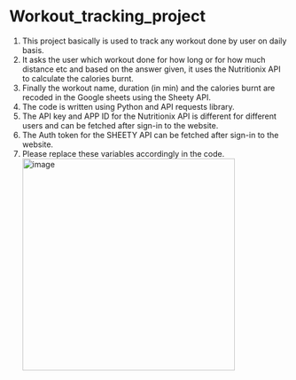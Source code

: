 # Workout_tracking_project
1. This project basically is used to track any workout done by user on daily basis.
2. It asks the user which workout done for how long or for how much distance etc and based on the answer given, it uses the Nutritionix API to calculate the calories burnt.
3. Finally the workout name, duration (in min) and the calories burnt are recoded in the Google sheets using the Sheety API.
4. The code is written using Python and API requests library.
5. The API key and APP ID for the Nutritionix API is different for different users and can be fetched after sign-in to the website.
6. The Auth token for the SHEETY API can be fetched after sign-in to the website.
7. Please replace these variables accordingly in the code.
   <img width="383" alt="image" src="https://github.com/snehapr/Workout_tracking_project/assets/42031979/ef5964e3-1718-4cbe-bc79-560014eb45db">

